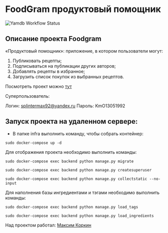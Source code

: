 # FoodGram продуктовый помощник
![Yamdb Workflow Status](https://github.com/splintermax/foodgram-project-react/actions/workflows/foodgram.yml/badge.svg?branch=master&event=push)

## Описание проекта Foodgram
«Продуктовый помощник»: приложение, в котором пользователи могут:
1. Публиковать рецепты;
2. Подписываться на публикации других авторов;
3. Добавлять рецепты в избранное;
4. Загрузить список покупок из выбранных рецептов.

Посмотреть проект можно [тут](http://korkin.ddns.net)

Суперпользователь:

Логин: splintermax92@yandex.ru
Пароль: KmO13051992



## Запуск проекта на удаленном сервере:

- В папке infra выполнить команду, чтобы собрать контейнер:

```
sudo docker-compose up -d
```

Для отображения проекта необходимо выполнить команды:

```
sudo docker-compose exec backend python manage.py migrate
```
```
sudo docker-compose exec backend python manage.py createsuperuser
```
```
sudo docker-compose exec backend python manage.py collectstatic --no-input
```

Для наполнения базы ингредиентами и тэгами необходимо выполнить команды:

```
sudo docker-compose exec backend python manage.py load_tags
```
```
sudo docker-compose exec backend python manage.py load_ingredients
```

Над проектом работал: [Максим Коркин](https://github.com/splintermax)